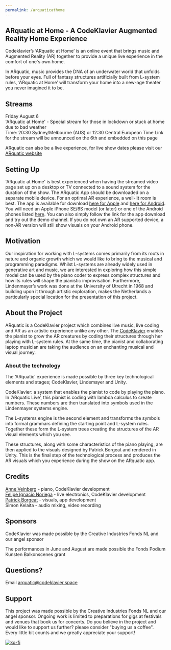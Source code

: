```yaml
---
permalink: /arquaticathome
---
```



## ARquatic at Home - A CodeKlavier Augmented Reality Home Experience

Codeklavier’s ‘ARquatic at Home’ is an online event that brings music and Augmented Reality (AR) together to provide a unique live experience in the comfort of one's own home.

In ARquatic, music provides the DNA of an underwater world that unfolds before your eyes. Full of fantasy structures artificially built from L-system rules, ‘ARquatic at Home’ will transform your home into a new-age theater you never imagined it to be.  


## Streams

Friday August 6 \
'ARquatic at Home' - Special stream for those in lockdown or stuck at home due to bad weather \
Time: 20:30 Sydney/Melbourne (AUS) or 12:30  Central European Time 
Link for the stream will be announced on the 6th and embedded on this page

ARquatic can also be a live experience, for live show dates please visit our [ARquatic website](https://codeklavier.space/arquatic)

## Setting Up

'ARquatic at Home' is best experienced when having the streamed video page set up on a desktop or TV connected to a sound system for the duration of the show. The ARquatic App should be downloaded on a separate mobile device. For an optimal AR experience, a well-lit room is best. The app is available for download [here for Apple](https://apps.apple.com/nl/app/arquatic/id1557620712?l=en) and [here for Android](https://play.google.com/store/apps/details?id=space.codeklavier.arquatic&hl=en_US&gl=US). You will need an Apple iPhone SE/6S model (or later) or one of the Android phones listed [here](https://developers.google.com/ar/devices). You can also simply follow the link for the app download and try out the demo channel. If you do not own an AR supported device, a non-AR version will still show visuals on your Android phone.


## Motivation
Our inspiration for working with L-systems comes primarily from its roots in nature and organic growth which we would like to bring to the musical and programming paradigms. Whilst L-systems are already widely used in generative art and music, we are interested in exploring how this simple model can be used by the piano coder to express complex structures and how its rules will shape the pianistic improvisation. Furthermore, Lindenmayer’s work was done at the University of Utrecht in 1968 and building upon it through artistic exploration, makes the Netherlands a particularly special location for the presentation of this project.


## About the Project

ARquatic is a CodeKlavier project which combines live music, live coding and AR as an artistic experience unlike any other. The [CodeKlavier](https://codeklavier.space/) enables the pianist to grow the AR creatures by coding their structures through her playing with L-system rules. At the same time,  the pianist and collaborating laptop musician are taking the audience on an enchanting musical and visual journey.

### About the technology

The ‘ARquatic’ experience is made possible by three key technological elements and stages; CodeKlavier, Lindemayer and Unity.

CodeKlavier: a system that enables the pianist to code by playing the piano. In ‘ARquatic Live’, this pianist is coding with lambda calculus to create numbers. These numbers are then translated into symbols used in the Lindenmayer systems engine. 

The L-systems engine is the second element and transforms the symbols into formal grammars defining the starting point and L-system rules. Together these form the L-system trees creating the structures of the AR visual elements which you see.

These structures, along with some characteristics of the piano playing, are then applied to the visuals designed by Patrick Borgeat and rendered in Unity. This is the final step of the technological process and produces the AR visuals which you experience during the show on the ARquatic app.

## Credits
[Anne Veinberg](https://anneveinberg.com/) - piano, CodeKlavier development \
[Felipe Ignacio Noriega](https://felipeignacio.info/) - live electronics, CodeKlavier development \
[Patrick Borgeat](http://www.cappel-nord.de/b/) - visuals, app development \
Simon Kelaita - audio mixing, video recording

## Sponsors
CodeKlavier was made possible by the Creative Industries Fonds NL and our angel sponsor

The performances in June and August are made possible the Fonds Podium Kunsten Balkonscenes grant

## Questions?
Email arquatic@codeklavier.space

## Support
This project was made possible by the Creative Industries Fonds NL and our angel sponsor. Ongoing work is limited to preparations for gigs at festivals and venues that book us for concerts. Do you believe in the project and would like to support us further? please consider "buying us a coffee". Every little bit counts and we greatly appreciate your support!

[![ko-fi](https://www.ko-fi.com/img/donate_sm.png)](https://ko-fi.com/J3J7PGIE)
